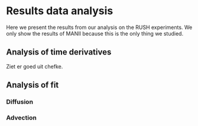 # Results data analysis

Here we present the results from our analysis on the RUSH experiments. We only show the results of MANII because this is the only thing we studied.


## Analysis of time derivatives
Ziet er goed uit chefke.


## Analysis of fit


### Diffusion


### Advection


